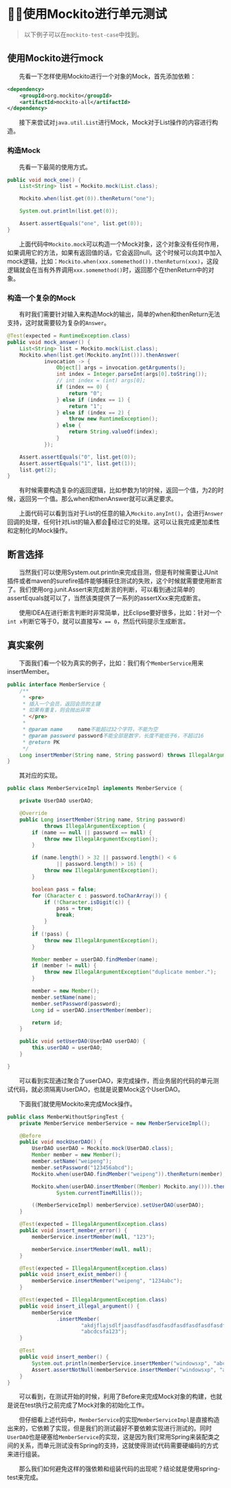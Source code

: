 # 使用Mockito进行单元测试

> 以下例子可以在`mockito-test-case`中找到。

## 使用Mockito进行mock

&nbsp;&nbsp;&nbsp;&nbsp;&nbsp;&nbsp;&nbsp;先看一下怎样使用Mockito进行一个对象的Mock，首先添加依赖：

```xml
<dependency>
    <groupId>org.mockito</groupId>
    <artifactId>mockito-all</artifactId>
</dependency>
```

&nbsp;&nbsp;&nbsp;&nbsp;&nbsp;&nbsp;&nbsp;接下来尝试对`java.util.List`进行Mock，Mock对于List操作的内容进行构造。

### 构造Mock

&nbsp;&nbsp;&nbsp;&nbsp;&nbsp;&nbsp;&nbsp;先看一下最简的使用方式。

```java
public void mock_one() {
    List<String> list = Mockito.mock(List.class);

    Mockito.when(list.get(0)).thenReturn("one");

    System.out.println(list.get(0));

    Assert.assertEquals("one", list.get(0));
}
```

&nbsp;&nbsp;&nbsp;&nbsp;&nbsp;&nbsp;&nbsp;上面代码中`Mockito.mock`可以构造一个Mock对象，这个对象没有任何作用，如果调用它的方法，如果有返回值的话，它会返回null。这个时候可以向其中加入mock逻辑，比如：`Mockito.when(xxx.somemethod()).thenReturn(xxx)`，这段逻辑就会在当有外界调用`xxx.somemethod()`时，返回那个在thenReturn中的对象。

### 构造一个复杂的Mock

&nbsp;&nbsp;&nbsp;&nbsp;&nbsp;&nbsp;&nbsp;有时我们需要针对输入来构造Mock的输出，简单的when和thenReturn无法支持，这时就需要较为复杂的`Answer`。

```java
@Test(expected = RuntimeException.class)
public void mock_answer() {
    List<String> list = Mockito.mock(List.class);
    Mockito.when(list.get(Mockito.anyInt())).thenAnswer(
            invocation -> {
                Object[] args = invocation.getArguments();
                int index = Integer.parseInt(args[0].toString());
                // int index = (int) args[0];
                if (index == 0) {
                    return "0";
                } else if (index == 1) {
                    return "1";
                } else if (index == 2) {
                    throw new RuntimeException();
                } else {
                    return String.valueOf(index);
                }
            });

    Assert.assertEquals("0", list.get(0));
    Assert.assertEquals("1", list.get(1));
    list.get(2);
}
```

&nbsp;&nbsp;&nbsp;&nbsp;&nbsp;&nbsp;&nbsp;有时候需要构造复杂的返回逻辑，比如参数为1的时候，返回一个值，为2的时候，返回另一个值。那么when和thenAnswer就可以满足要求。

&nbsp;&nbsp;&nbsp;&nbsp;&nbsp;&nbsp;&nbsp;上面代码可以看到当对于List的任意的输入`Mockito.anyInt()`，会进行`Answer`回调的处理，任何针对List的输入都会经过它的处理。这可以让我完成更加柔性和定制化的Mock操作。

## 断言选择

&nbsp;&nbsp;&nbsp;&nbsp;&nbsp;&nbsp;&nbsp;当然我们可以使用System.out.println来完成目测，但是有时候需要让JUnit插件或者maven的surefire插件能够捕获住测试的失败，这个时候就需要使用断言了。我们使用org.junit.Assert来完成断言的判断，可以看到通过简单的assertEquals就可以了，当然该类提供了一系列的assertXxx来完成断言。

&nbsp;&nbsp;&nbsp;&nbsp;&nbsp;&nbsp;&nbsp;使用IDEA在进行断言判断时非常简单，比Eclipse要好很多，比如：针对一个`int x`判断它等于0，就可以直接写`x == 0`，然后代码提示生成断言。

## 真实案例

&nbsp;&nbsp;&nbsp;&nbsp;&nbsp;&nbsp;&nbsp;下面我们看一个较为真实的例子，比如：我们有个`MemberService`用来insertMember。

```java
public interface MemberService {
    /**
     * <pre>
     * 插入一个会员，返回会员的主键
     * 如果有重复，则会抛出异常
     * </pre>
     *
     * @param name     name不能超过32个字符，不能为空
     * @param password password不能全部是数字，长度不能低于6，不超过16
     * @return PK
     */
    Long insertMember(String name, String password) throws IllegalArgumentException;
}
```

&nbsp;&nbsp;&nbsp;&nbsp;&nbsp;&nbsp;&nbsp;其对应的实现。

```java
public class MemberServiceImpl implements MemberService {

	private UserDAO userDAO;

	@Override
	public Long insertMember(String name, String password)
			throws IllegalArgumentException {
		if (name == null || password == null) {
			throw new IllegalArgumentException();
		}

		if (name.length() > 32 || password.length() < 6
				|| password.length() > 16) {
			throw new IllegalArgumentException();
		}

		boolean pass = false;
		for (Character c : password.toCharArray()) {
			if (!Character.isDigit(c)) {
				pass = true;
				break;
			}
		}
		if (!pass) {
			throw new IllegalArgumentException();
		}

		Member member = userDAO.findMember(name);
		if (member != null) {
			throw new IllegalArgumentException("duplicate member.");
		}

		member = new Member();
		member.setName(name);
		member.setPassword(password);
		Long id = userDAO.insertMember(member);

		return id;
	}

	public void setUserDAO(UserDAO userDAO) {
		this.userDAO = userDAO;
	}

}
```

&nbsp;&nbsp;&nbsp;&nbsp;&nbsp;&nbsp;&nbsp;可以看到实现通过聚合了userDAO，来完成操作，而业务层的代码的单元测试代码，就必须隔离UserDAO，也就是说要Mock这个UserDAO。
	
&nbsp;&nbsp;&nbsp;&nbsp;&nbsp;&nbsp;&nbsp;下面我们就使用Mockito来完成Mock操作。

```java
public class MemberWithoutSpringTest {
	private MemberService memberService = new MemberServiceImpl();

	@Before
	public void mockUserDAO() {
		UserDAO userDAO = Mockito.mock(UserDAO.class);
		Member member = new Member();
		member.setName("weipeng");
		member.setPassword("123456abcd");
		Mockito.when(userDAO.findMember("weipeng")).thenReturn(member);

		Mockito.when(userDAO.insertMember((Member) Mockito.any())).thenReturn(
				System.currentTimeMillis());

		((MemberServiceImpl) memberService).setUserDAO(userDAO);
	}

	@Test(expected = IllegalArgumentException.class)
	public void insert_member_error() {
		memberService.insertMember(null, "123");

		memberService.insertMember(null, null);
	}

	@Test(expected = IllegalArgumentException.class)
	public void insert_exist_member() {
		memberService.insertMember("weipeng", "1234abc");
	}

	@Test(expected = IllegalArgumentException.class)
	public void insert_illegal_argument() {
		memberService
				.insertMember(
						"akdjflajsdlfjaasdfasdfasdfasdfasdfasdfasdfasdfasdfasdfasdfasdfasdfasdfasdfsadfasdfasf",
						"abcdcsfa123");
	}

	@Test
	public void insert_member() {
		System.out.println(memberService.insertMember("windowsxp", "abc123"));
		Assert.assertNotNull(memberService.insertMember("windowsxp", "abc123"));
	}
}
```

&nbsp;&nbsp;&nbsp;&nbsp;&nbsp;&nbsp;&nbsp;可以看到，在测试开始的时候，利用了Before来完成Mock对象的构建，也就是说在test执行之前完成了Mock对象的初始化工作。

&nbsp;&nbsp;&nbsp;&nbsp;&nbsp;&nbsp;&nbsp;但仔细看上述代码中，`MemberService`的实现`MemberServiceImpl`是直接构造出来的，它依赖了实现，但是我们的测试最好不要依赖实现进行测试的。同时`UserDAO`也是硬塞给`MemberService`的实现，这是因为我们常用Spring来装配类之间的关系，而单元测试没有Spring的支持，这就使得测试代码需要硬编码的方式来进行组装。

&nbsp;&nbsp;&nbsp;&nbsp;&nbsp;&nbsp;&nbsp;那么我们如何避免这样的强依赖和组装代码的出现呢？结论就是使用spring-test来完成。